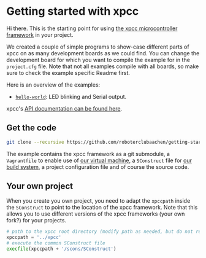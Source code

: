 # Getting started with xpcc

Hi there. This is the starting point for using [the xpcc microcontroller framework](http://xpcc.io) in your project.

We created a couple of simple programs to show-case different parts of xpcc on as many development boards as we could find.
You can change the development board for which you want to compile the example for in the `project.cfg` file.
Note that not all examples compile with all boards, so make sure to check the example specific Readme first.

Here is an overview of the examples:

- [`hello-world`](hello-world): LED blinking and Serial output.

xpcc's [API documentation can be found here][api].

## Get the code

```sh
git clone --recursive https://github.com/roboterclubaachen/getting-started-with-xpcc.git
```

The example contains the xpcc framework as a git submodule, a `Vagrantfile`
to enable use of [our virtual machine](http://xpcc.io/installation/#virtual-machine),
a `SConstruct` file for [our build system](http://xpcc.io/reference/build-system/#build-commands),
a project configuration file and of course the source code.

## Your own project

When you create you own project, you need to adapt the `xpccpath` inside the
`SConstruct` to point to the location of the xpcc framework.
Note that this allows you to use different versions of the xpcc frameworks
(your own fork?) for your projects.

```python
# path to the xpcc root directory (modify path as needed, but do not rename!)
xpccpath = '../xpcc'
# execute the common SConstruct file
execfile(xpccpath + '/scons/SConstruct')
```


[api]: http://xpcc.io/reference/api/
[examples]: https://github.com/roboterclubaachen/xpcc/tree/develop/examples
